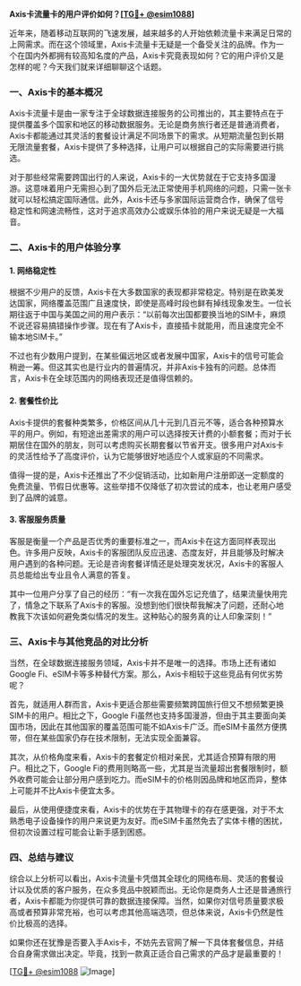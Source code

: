 **Axis卡流量卡的用户评价如何？[[TG💪+ @esim1088](https://t.me/s/esim1088)]**

近年来，随着移动互联网的飞速发展，越来越多的人开始依赖流量卡来满足日常的上网需求。而在这个领域里，Axis卡流量卡无疑是一个备受关注的品牌。作为一个在国内外都拥有较高知名度的产品，Axis卡究竟表现如何？它的用户评价又是怎样的呢？今天我们就来详细聊聊这个话题。

### **一、Axis卡的基本概况**

Axis卡流量卡是由一家专注于全球数据连接服务的公司推出的，其主要特点在于提供覆盖多个国家和地区的移动数据服务。无论是商务旅行者还是普通消费者，Axis卡都能通过其灵活的套餐设计满足不同场景下的需求。从短期流量包到长期无限流量套餐，Axis卡提供了多种选择，让用户可以根据自己的实际需要进行挑选。

对于那些经常需要跨国出行的人来说，Axis卡的一大优势就在于它支持多国漫游。这意味着用户无需担心到了国外后无法正常使用手机网络的问题，只需一张卡就可以轻松搞定国际通信。此外，Axis卡还与多家国际运营商合作，确保了信号稳定性和网速流畅性，这对于追求高效办公或娱乐体验的用户来说无疑是一大福音。

### **二、Axis卡的用户体验分享**

#### **1. 网络稳定性**
根据不少用户的反馈，Axis卡在大多数国家的表现都非常稳定。特别是在欧美发达国家，网络覆盖范围广且速度快，即使是高峰时段也鲜有掉线现象发生。一位长期往返于中国与美国之间的用户表示：“以前每次出国都要换当地的SIM卡，麻烦不说还容易搞错操作步骤。现在有了Axis卡，直接插卡就能用，而且速度完全不输本地SIM卡。”

不过也有少数用户提到，在某些偏远地区或者发展中国家，Axis卡的信号可能会稍逊一筹。但这其实也是行业内的普遍情况，并非Axis卡独有的问题。总体而言，Axis卡在全球范围内的网络表现还是值得信赖的。

#### **2. 套餐性价比**
Axis卡提供的套餐种类繁多，价格区间从几十元到几百元不等，适合各种预算水平的用户。例如，有短途出差需求的用户可以选择按天计费的小额套餐；而对于长期居住在国外的朋友，则可以考虑购买长期套餐以节省开支。很多用户对Axis卡的灵活性给予了高度评价，认为它能够很好地适应个人或家庭的不同需求。

值得一提的是，Axis卡还推出了不少促销活动，比如新用户注册即送一定额度的免费流量、节假日优惠等。这些举措不仅降低了初次尝试的成本，也让老用户感受到了品牌的诚意。

#### **3. 客服服务质量**
客服是衡量一个产品是否优秀的重要标准之一，而Axis卡在这方面同样表现出色。许多用户反映，Axis卡的客服团队反应迅速、态度友好，并且能够及时解决用户遇到的各种问题。无论是咨询套餐详情还是处理突发状况，Axis卡的客服人员总能给出专业且令人满意的答复。

其中一位用户分享了自己的经历：“有一次我在国外忘记充值了，结果流量快用完了，情急之下联系了Axis卡的客服。没想到他们很快帮我解决了问题，还耐心地教我下次该如何避免类似情况的发生。这种贴心的服务真的让人印象深刻！”

### **三、Axis卡与其他竞品的对比分析**

当然，在全球数据连接服务领域，Axis卡并不是唯一的选择。市场上还有诸如Google Fi、eSIM卡等多种替代方案。那么，Axis卡相较于这些竞品有何优劣势呢？

首先，就适用人群而言，Axis卡更适合那些需要频繁跨国旅行但又不想频繁更换SIM卡的用户。相比之下，Google Fi虽然也支持多国漫游，但由于其主要面向美国市场，因此在其他国家的覆盖范围可能不如Axis卡广泛。而eSIM卡虽然方便携带，但在某些国家仍存在技术限制，无法实现全面兼容。

其次，从价格角度来看，Axis卡的套餐定价相对亲民，尤其适合预算有限的用户。相比之下，Google Fi的费用则略高一些，尤其是当流量超出套餐限制时，额外收费可能会让部分用户感到吃力。而eSIM卡的价格则因品牌和地区而异，整体上可能并不比Axis卡便宜太多。

最后，从使用便捷度来看，Axis卡的优势在于其物理卡的存在感更强，对于不太熟悉电子设备操作的用户来说更为友好。而eSIM卡虽然免去了实体卡槽的困扰，但初次设置过程可能会让新手感到困惑。

### **四、总结与建议**

综合以上分析可以看出，Axis卡流量卡凭借其全球化的网络布局、灵活的套餐设计以及优质的客户服务，在众多竞品中脱颖而出。无论你是商务人士还是普通旅行者，Axis卡都能为你提供可靠的数据连接保障。当然，如果你对信号质量要求极高或者预算非常充裕，也可以考虑其他高端选项，但总体来说，Axis卡仍然是性价比极高的选择。

如果你还在犹豫是否要入手Axis卡，不妨先去官网了解一下具体套餐信息，并结合自身需求做出决定。毕竟，找到一款真正适合自己需求的产品才是最重要的！

[[TG💪+ @esim1088](https://t.me/s/esim1088) ![Image](https://i.postimg.cc/4NQfJmqS/Snipaste-2025-05-13-00-14-12.png)]